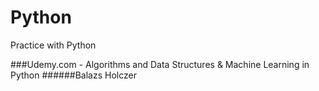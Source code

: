# Python
Practice with Python

###Udemy.com - Algorithms and Data Structures & Machine Learning in Python
######Balazs Holczer
